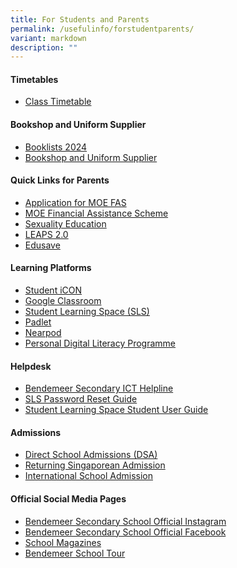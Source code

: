```yaml
---
title: For Students and Parents
permalink: /usefulinfo/forstudentparents/
variant: markdown
description: ""
---
```

#### **Timetables**

* [Class Timetable](/timetable/class-timetable/)

#### **Bookshop and Uniform Supplier**
* [Booklists 2024](/resources-for-student-n-parent/booklists/)
* [Bookshop and Uniform Supplier](/resources-for-student-n-parent/booksuniform/)


#### **Quick Links for Parents**
* [Application for MOE FAS](/resources-for-student-n-parent/moefas/)
* <a target="_blank" href="https://www.moe.gov.sg/financial-matters/financial-assistance">MOE Financial Assistance Scheme</a>
* <a href="https://www.moe.gov.sg/education-in-sg/our-programmes/sexuality-education/scope-and-teaching-approach" target="_blank">Sexuality Education</a>
* <a href="https://www.moe.gov.sg/education-in-sg/our-programmes/cca/leaps2-0" target="_blank">LEAPS 2.0</a>
* <a href="https://www.moe.gov.sg/financial-matters/edusave-account" target="_blank">Edusave</a>

#### **Learning Platforms**
* <a href="https://workspace.google.com/dashboard" target="_blank">Student iCON</a>
* <a href="https://classroom.google.com" target="_blank">Google Classroom</a>
* <a href="https://vle.learning.moe.edu.sg/login" target="_blank">Student Learning Space (SLS)</a>
* <a href="https://bendemeersecondary.padlet.org" target="_blank">Padlet</a>
* <a href="https://nearpod.com/" target="_blank">Nearpod</a>
* [Personal Digital Literacy Programme](/key-programmes/ndlp/ndlp-overview/)


#### **Helpdesk**

* <a href="https://go.gov.sg/bdms-icthelp" target="_blank">Bendemeer Secondary ICT Helpline</a>
* <a href="https://www.learning.moe.edu.sg/login-troubleshooting/authentication/reset-sls-password-student/" target="_blank">SLS Password Reset Guide</a>
* <a href="https://www.learning.moe.edu.sg/student-user-guide/index/" target="_blank">Student Learning Space Student User Guide</a>


#### **Admissions**

* <a href="https://www.moe.gov.sg/secondary/dsa" target="_blank">Direct School Admissions (DSA)</a>
* <a href="https://www.moe.gov.sg/returning-singaporeans" target="_blank">Returning Singaporean Admission</a>
* <a href="https://www.moe.gov.sg/international-students" target="_blank">International School Admission</a>



#### **Official Social Media Pages**

* <a href="https://www.instagram.com/bendemeer_secondary_official" target="_blank">Bendemeer Secondary School Official Instagram</a>
* <a href="https://www.facebook.com/BendemeerSecondaryOfficial" target="_blank">Bendemeer Secondary School Official Facebook</a>
* [School Magazines](/resources-for-student-n-parent/sch-magazine/)
* [Bendemeer School Tour](/bendemeer-school-tour/)